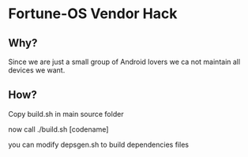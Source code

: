 Fortune-OS Vendor Hack
====================

Why?
----

Since we are just a small group of Android lovers we ca not maintain all devices we want.

How?
----

Copy build.sh in main source folder

now call ./build.sh [codename]

you can modify depsgen.sh to build dependencies files
